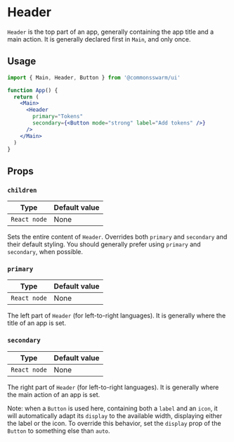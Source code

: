 # Header

`Header` is the top part of an app, generally containing the app title and a main action. It is generally declared first in `Main`, and only once.

## Usage

```jsx
import { Main, Header, Button } from '@commonsswarm/ui'

function App() {
  return (
    <Main>
      <Header
        primary="Tokens"
        secondary={<Button mode="strong" label="Add tokens" />}
      />
    </Main>
  )
}
```

## Props

### `children`

| Type         | Default value |
| ------------ | ------------- |
| `React node` | None          |

Sets the entire content of `Header`. Overrides both `primary` and `secondary` and their default styling. You should generally prefer using `primary` and `secondary`, when possible.

### `primary`

| Type         | Default value |
| ------------ | ------------- |
| `React node` | None          |

The left part of `Header` (for left-to-right languages). It is generally where the title of an app is set.

### `secondary`

| Type         | Default value |
| ------------ | ------------- |
| `React node` | None          |

The right part of `Header` (for left-to-right languages). It is generally where the main action of an app is set.

Note: when a `Button` is used here, containing both a `label` and an `icon`, it will automatically adapt its `display` to the available width, displaying either the label or the icon. To override this behavior, set the `display` prop of the `Button` to something else than `auto`.
